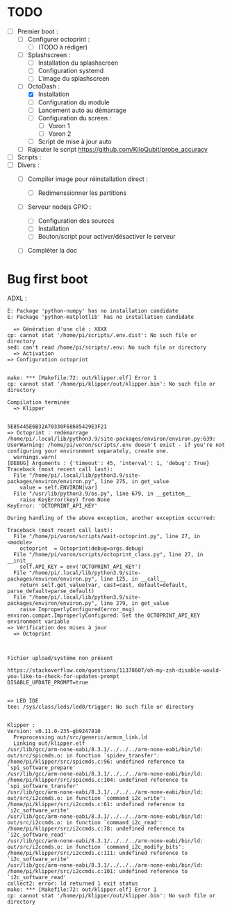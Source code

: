 TODO
====

* [ ] Premier boot :
    * [ ] Configurer octoprint :
        * [ ] (TODO à rédiger)
    * [ ] Splashscreen :
        * [ ] Installation du splashscreen
        * [ ] Configuration systemd
        * [ ] L'image du splashscreen
    * [ ] OctoDash :
        * [X] Installation
        * [ ] Configuration du module
        * [ ] Lancement auto au démarrage
        * [ ] Configuration du screen :
            * [ ] Voron 1
            * [ ] Voron 2
        * [ ] Script de mise à jour auto
    * [ ] Rajouter le script https://github.com/KiloQubit/probe_accuracy
* [ ] Scripts :
* [ ] Divers :
    * [ ] Compiler image pour réinstallation direct :
        * [ ] Redimenssionner les partitions
    * [ ] Serveur nodejs GPIO :
        * [ ] Configuration des sources
        * [ ] Installation
        * [ ] Bouton/script pour activer/désactiver le serveur
    * [ ] Compléter la doc



Bug first boot
==============

ADXL :
```
E: Package 'python-numpy' has no installation candidate
E: Package 'python-matplotlib' has no installation candidate
```

```
  => Génération d'une clé : XXXX
cp: cannot stat '/home/pi/scripts/.env.dist': No such file or directory
sed: can't read /home/pi/scripts/.env: No such file or directory
  => Activation
=> Configuration octoprint


make: *** [Makefile:72: out/klipper.elf] Error 1
cp: cannot stat '/home/pi/klipper/out/klipper.bin': No such file or directory

Compilation terminée
  => Klipper


5E85445E6B32A70330F68685429E3F21
=> Octoprint : redémarrage
/home/pi/.local/lib/python3.9/site-packages/environ/environ.py:639: UserWarning: /home/pi/voron/scripts/.env doesn't exist - if you're not configuring your environment separately, create one.
  warnings.warn(
[DEBUG] Arguments : {'timeout': 45, 'interval': 1, 'debug': True}
Traceback (most recent call last):
  File "/home/pi/.local/lib/python3.9/site-packages/environ/environ.py", line 275, in get_value
    value = self.ENVIRON[var]
  File "/usr/lib/python3.9/os.py", line 679, in __getitem__
    raise KeyError(key) from None
KeyError: 'OCTOPRINT_API_KEY'

During handling of the above exception, another exception occurred:

Traceback (most recent call last):
  File "/home/pi/voron/scripts/wait-octoprint.py", line 27, in <module>
    octoprint  = Octoprint(debug=args.debug)
  File "/home/pi/voron/scripts/octoprint_class.py", line 27, in __init__
    self.API_KEY = env('OCTOPRINT_API_KEY')
  File "/home/pi/.local/lib/python3.9/site-packages/environ/environ.py", line 125, in __call__
    return self.get_value(var, cast=cast, default=default, parse_default=parse_default)
  File "/home/pi/.local/lib/python3.9/site-packages/environ/environ.py", line 279, in get_value
    raise ImproperlyConfigured(error_msg)
environ.compat.ImproperlyConfigured: Set the OCTOPRINT_API_KEY environment variable
=> Vérification des mises à jour
  => Octoprint



Fichier upload/système non présent

https://stackoverflow.com/questions/11378607/oh-my-zsh-disable-would-you-like-to-check-for-updates-prompt
DISABLE_UPDATE_PROMPT=true


=> LED IDE
tee: /sys/class/leds/led0/trigger: No such file or directory


Klipper :
Version: v0.11.0-235-gb9247810
  Preprocessing out/src/generic/armcm_link.ld
  Linking out/klipper.elf
/usr/lib/gcc/arm-none-eabi/8.3.1/../../../arm-none-eabi/bin/ld: out/src/spicmds.o: in function `spidev_transfer':
/home/pi/klipper/src/spicmds.c:96: undefined reference to `spi_software_prepare'
/usr/lib/gcc/arm-none-eabi/8.3.1/../../../arm-none-eabi/bin/ld: /home/pi/klipper/src/spicmds.c:104: undefined reference to `spi_software_transfer'
/usr/lib/gcc/arm-none-eabi/8.3.1/../../../arm-none-eabi/bin/ld: out/src/i2ccmds.o: in function `command_i2c_write':
/home/pi/klipper/src/i2ccmds.c:61: undefined reference to `i2c_software_write'
/usr/lib/gcc/arm-none-eabi/8.3.1/../../../arm-none-eabi/bin/ld: out/src/i2ccmds.o: in function `command_i2c_read':
/home/pi/klipper/src/i2ccmds.c:78: undefined reference to `i2c_software_read'
/usr/lib/gcc/arm-none-eabi/8.3.1/../../../arm-none-eabi/bin/ld: out/src/i2ccmds.o: in function `command_i2c_modify_bits':
/home/pi/klipper/src/i2ccmds.c:111: undefined reference to `i2c_software_write'
/usr/lib/gcc/arm-none-eabi/8.3.1/../../../arm-none-eabi/bin/ld: /home/pi/klipper/src/i2ccmds.c:101: undefined reference to `i2c_software_read'
collect2: error: ld returned 1 exit status
make: *** [Makefile:72: out/klipper.elf] Error 1
cp: cannot stat '/home/pi/klipper/out/klipper.bin': No such file or directory

